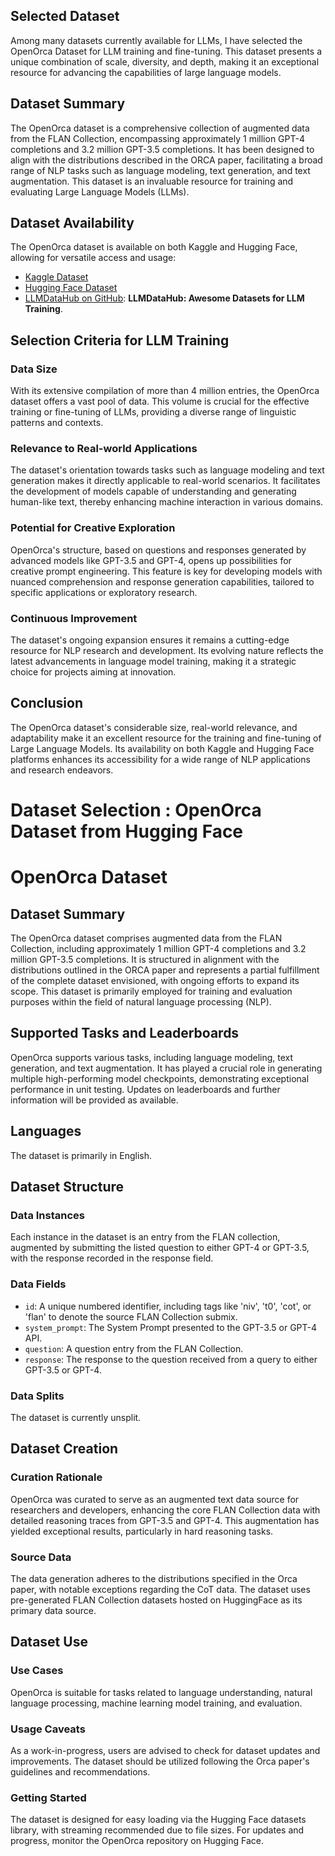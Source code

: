 ## Selected Dataset 
Among many datasets currently available for LLMs, I have selected the OpenOrca Dataset for LLM training and fine-tuning. This dataset presents a unique combination of scale, diversity, and depth, making it an exceptional resource for advancing the capabilities of large language models.

## Dataset Summary

The OpenOrca dataset is a comprehensive collection of augmented data from the FLAN Collection, encompassing approximately 1 million GPT-4 completions and 3.2 million GPT-3.5 completions. It has been designed to align with the distributions described in the ORCA paper, facilitating a broad range of NLP tasks such as language modeling, text generation, and text augmentation. This dataset is an invaluable resource for training and evaluating Large Language Models (LLMs).

## Dataset Availability

The OpenOrca dataset is available on both Kaggle and Hugging Face, allowing for versatile access and usage:

- [Kaggle Dataset](https://www.kaggle.com/datasets/thedevastator/open-orca-augmented-flan-dataset/data)
- [Hugging Face Dataset](https://huggingface.co/datasets/Open-Orca/OpenOrca)
- [LLMDataHub on GitHub](https://github.com/Zjh-819/LLMDataHub): **LLMDataHub: Awesome Datasets for LLM Training**.

## Selection Criteria for LLM Training

### Data Size

With its extensive compilation of more than 4 million entries, the OpenOrca dataset offers a vast pool of data. This volume is crucial for the effective training or fine-tuning of LLMs, providing a diverse range of linguistic patterns and contexts.

### Relevance to Real-world Applications

The dataset's orientation towards tasks such as language modeling and text generation makes it directly applicable to real-world scenarios. It facilitates the development of models capable of understanding and generating human-like text, thereby enhancing machine interaction in various domains.

### Potential for Creative Exploration

OpenOrca's structure, based on questions and responses generated by advanced models like GPT-3.5 and GPT-4, opens up possibilities for creative prompt engineering. This feature is key for developing models with nuanced comprehension and response generation capabilities, tailored to specific applications or exploratory research.

### Continuous Improvement

The dataset's ongoing expansion ensures it remains a cutting-edge resource for NLP research and development. Its evolving nature reflects the latest advancements in language model training, making it a strategic choice for projects aiming at innovation.

## Conclusion

The OpenOrca dataset's considerable size, real-world relevance, and adaptability make it an excellent resource for the training and fine-tuning of Large Language Models. Its availability on both Kaggle and Hugging Face platforms enhances its accessibility for a wide range of NLP applications and research endeavors.



# Dataset Selection : OpenOrca Dataset from Hugging Face 

# OpenOrca Dataset

## Dataset Summary

The OpenOrca dataset comprises augmented data from the FLAN Collection, including approximately 1 million GPT-4 completions and 3.2 million GPT-3.5 completions. It is structured in alignment with the distributions outlined in the ORCA paper and represents a partial fulfillment of the complete dataset envisioned, with ongoing efforts to expand its scope. This dataset is primarily employed for training and evaluation purposes within the field of natural language processing (NLP).

## Supported Tasks and Leaderboards

OpenOrca supports various tasks, including language modeling, text generation, and text augmentation. It has played a crucial role in generating multiple high-performing model checkpoints, demonstrating exceptional performance in unit testing. Updates on leaderboards and further information will be provided as available.

## Languages

The dataset is primarily in English.

## Dataset Structure

### Data Instances

Each instance in the dataset is an entry from the FLAN collection, augmented by submitting the listed question to either GPT-4 or GPT-3.5, with the response recorded in the response field.

### Data Fields

- `id`: A unique numbered identifier, including tags like 'niv', 't0', 'cot', or 'flan' to denote the source FLAN Collection submix.
- `system_prompt`: The System Prompt presented to the GPT-3.5 or GPT-4 API.
- `question`: A question entry from the FLAN Collection.
- `response`: The response to the question received from a query to either GPT-3.5 or GPT-4.

### Data Splits

The dataset is currently unsplit.

## Dataset Creation

### Curation Rationale

OpenOrca was curated to serve as an augmented text data source for researchers and developers, enhancing the core FLAN Collection data with detailed reasoning traces from GPT-3.5 and GPT-4. This augmentation has yielded exceptional results, particularly in hard reasoning tasks.

### Source Data

The data generation adheres to the distributions specified in the Orca paper, with notable exceptions regarding the CoT data. The dataset uses pre-generated FLAN Collection datasets hosted on HuggingFace as its primary data source.

## Dataset Use

### Use Cases

OpenOrca is suitable for tasks related to language understanding, natural language processing, machine learning model training, and evaluation.

### Usage Caveats

As a work-in-progress, users are advised to check for dataset updates and improvements. The dataset should be utilized following the Orca paper's guidelines and recommendations.

### Getting Started

The dataset is designed for easy loading via the Hugging Face datasets library, with streaming recommended due to file sizes. For updates and progress, monitor the OpenOrca repository on Hugging Face.

